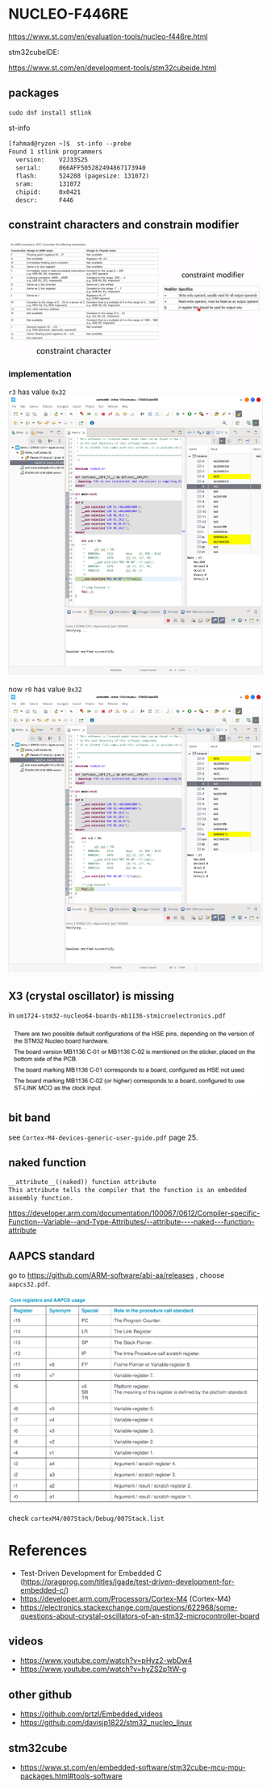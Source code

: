 # NUCLEO-F446RE

https://www.st.com/en/evaluation-tools/nucleo-f446re.html

stm32cubeIDE:

https://www.st.com/en/development-tools/stm32cubeide.html

## packages

```shell
sudo dnf install stlink
```

st-info

```shell
[fahmad@ryzen ~]$  st-info --probe
Found 1 stlink programmers
  version:    V2J33S25
  serial:     066AFF505282494867173940
  flash:      524288 (pagesize: 131072)
  sram:       131072
  chipid:     0x0421
  descr:      F446
```

## constraint characters and constrain modifier

![constraint characters](./images/Screenshot_2022-10-22_14-39-20.png)

### implementation

`r3` has value `0x32`
![r3 0x32](./images/Screenshot_2022-10-22_14-47-08.png)

now `r0` has value `0x32`
![r0 0x32](./images/Screenshot_2022-10-22_14-47-59.png)

## X3 (crystal oscillator) is missing

in `um1724-stm32-nucleo64-boards-mb1136-stmicroelectronics.pdf`

![X3 missing answer](./images/Screenshot_2022-10-22_23-12-09.png)

## bit band

see `Cortex-M4-devices-generic-user-guide.pdf` page 25.

## naked function

```shell
__attribute__((naked)) function attribute
This attribute tells the compiler that the function is an embedded assembly function.
```

https://developer.arm.com/documentation/100067/0612/Compiler-specific-Function--Variable--and-Type-Attributes/--attribute----naked---function-attribute

## AAPCS standard

go to https://github.com/ARM-software/abi-aa/releases , choose `aapcs32.pdf`.

![Core registers and AAPCS usage](./images/Screenshot_2022-10-28_22-05-24.png)

check `cortexM4/007Stack/Debug/007Stack.list`

# References

- Test-Driven Development for Embedded C (https://pragprog.com/titles/jgade/test-driven-development-for-embedded-c/)
- https://developer.arm.com/Processors/Cortex-M4 (Cortex-M4)
- https://electronics.stackexchange.com/questions/622968/some-questions-about-crystal-oscillators-of-an-stm32-microcontroller-board

## videos

- https://www.youtube.com/watch?v=pHyz2-wbDw4
- https://www.youtube.com/watch?v=hyZS2p1tW-g

## other github

- https://github.com/prtzl/Embedded_videos
- https://github.com/davisjp1822/stm32_nucleo_linux

## stm32cube

- https://www.st.com/en/embedded-software/stm32cube-mcu-mpu-packages.html#tools-software
